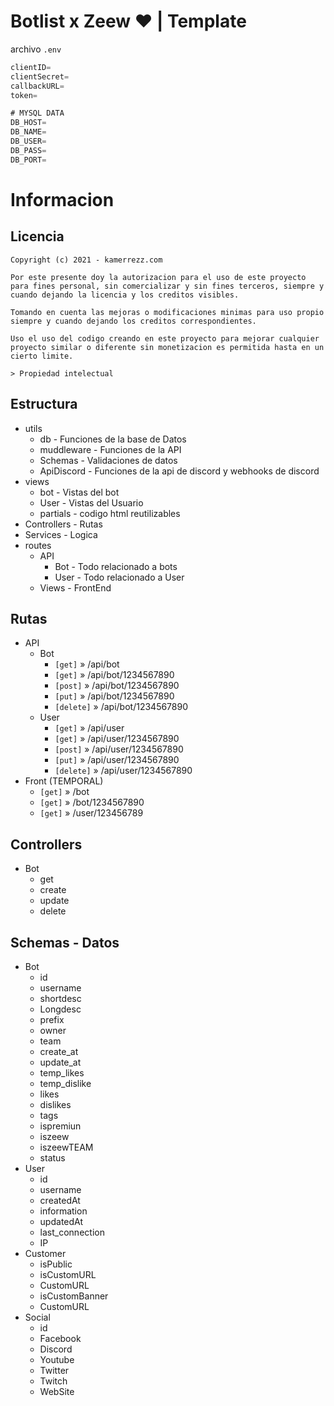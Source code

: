 # Botlist x Zeew ♥ | Template


archivo `.env`
```js
clientID=
clientSecret=
callbackURL=
token=

# MYSQL DATA
DB_HOST=
DB_NAME=
DB_USER=
DB_PASS=
DB_PORT=
````


# Informacion

## Licencia

```
Copyright (c) 2021 - kamerrezz.com

Por este presente doy la autorizacion para el uso de este proyecto para fines personal, sin comercializar y sin fines terceros, siempre y cuando dejando la licencia y los creditos visibles.

Tomando en cuenta las mejoras o modificaciones minimas para uso propio siempre y cuando dejando los creditos correspondientes.

Uso el uso del codigo creando en este proyecto para mejorar cualquier proyecto similar o diferente sin monetizacion es permitida hasta en un cierto limite.

> Propiedad intelectual

```

## Estructura
  - utils
    - db - Funciones de la base de Datos
    - muddleware - Funciones de la API
    - Schemas - Validaciones de datos
    - ApiDiscord - Funciones de la api de discord y webhooks de discord
  - views
    - bot - Vistas del bot
    - User - Vistas del Usuario
    - partials - codigo html reutilizables
  - Controllers - Rutas
  - Services - Logica
  - routes
    - API
      - Bot - Todo relacionado a bots
      - User - Todo relacionado a User
    - Views - FrontEnd

## Rutas
  - API
    - Bot
      - `[get]` » /api/bot
      - `[get]` » /api/bot/1234567890
      - `[post]` » /api/bot/1234567890
      - `[put]` » /api/bot/1234567890
      - `[delete]` » /api/bot/1234567890
    - User
      - `[get]` » /api/user
      - `[get]` » /api/user/1234567890
      - `[post]` » /api/user/1234567890
      - `[put]` » /api/user/1234567890
      - `[delete]` » /api/user/1234567890
  - Front (TEMPORAL)
    - `[get]` » /bot
    - `[get]` » /bot/1234567890
    - `[get]` » /user/123456789

## Controllers
  - Bot
    - get
    - create
    - update
    - delete

## Schemas - Datos
  - Bot
    - id
    - username
    - shortdesc
    - Longdesc
    - prefix
    - owner
    - team
    - create_at
    - update_at
    - temp_likes
    - temp_dislike
    - likes
    - dislikes
    - tags
    - ispremiun
    - iszeew
    - iszeewTEAM
    - status
  - User
    - id
    - username
    - createdAt
    - information
    - updatedAt
    - last_connection
    - IP
  - Customer
    - isPublic
    - isCustomURL
    - CustomURL
    - isCustomBanner
    - CustomURL
  - Social
    - id
    - Facebook
    - Discord
    - Youtube
    - Twitter
    - Twitch
    - WebSite

 